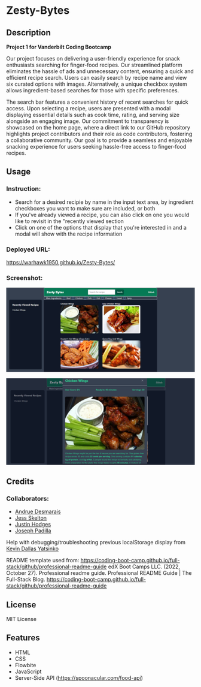 # Zesty-Bytes

## Description

**Project 1 for Vanderbilt Coding Bootcamp**

Our project focuses on delivering a user-friendly experience for snack enthusiasts searching for finger-food recipes. Our streamlined platform eliminates the hassle of ads and unnecessary content, ensuring a quick and efficient recipe search. Users can easily search by recipe name and view six curated options with images. Alternatively, a unique checkbox system allows ingredient-based searches for those with specific preferences.

The search bar features a convenient history of recent searches for quick access. Upon selecting a recipe, users are presented with a modal displaying essential details such as cook time, rating, and serving size alongside an engaging image. Our commitment to transparency is showcased on the home page, where a direct link to our GitHub repository highlights project contributors and their role as code contributors, fostering a collaborative community. Our goal is to provide a seamless and enjoyable snacking experience for users seeking hassle-free access to finger-food recipes.

## Usage

### Instruction:
* Search for a desired recipie by name in the input text area, by ingredient checkboxes you want to make sure are included, or both 
* If you've already viewed a recipe, you can also click on one you would like to revisit in the "recently viewed section
* Click on one of the options that display that you're interested in and a modal will show with the recipe information

### Deployed URL:

https://warhawk1950.github.io/Zesty-Bytes/

### Screenshot:

![Screenshot of Home page of ZestyBytes site](./Assets/zestyClip1.png)

![Screenshot of chosen recipe modal opened](./Assets/zestyClip2.png)

## Credits

### Collaborators: 
* [Andrue Desmarais](https://github.com/AndrueGage)
* [Jess Skelton](https://github.com/jskelly8)
* [Justin Hodges](https://github.com/Justinh144)
* [Joseph Padilla](https://github.com/warhawk1950)

Help with debugging/troubleshooting previous localStorage display from [Kevin Dallas Yatsinko](https://github.com/okni-c)

README template used from: https://coding-boot-camp.github.io/full-stack/github/professional-readme-guide edX Boot Camps LLC. (2022, October 27). Professional readme guide. Professional README Guide | The Full-Stack Blog. https://coding-boot-camp.github.io/full-stack/github/professional-readme-guide

## License

MIT License

## Features

* HTML
* CSS
* Flowbite
* JavaScript
* Server-Side API (https://spoonacular.com/food-api)
